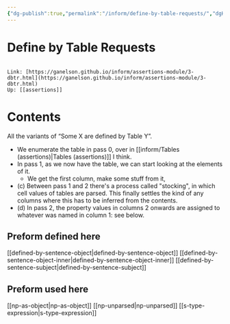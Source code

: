 ```yaml
---
{"dg-publish":true,"permalink":"/inform/define-by-table-requests/","dgHomeLink":true,"dgPassFrontmatter":false}
---
```


# Define by Table Requests
```ad-info

Link: [https://ganelson.github.io/inform/assertions-module/3-dbtr.html](https://ganelson.github.io/inform/assertions-module/3-dbtr.html)
Up: [[assertions]]
```

# Contents
All the variants of “Some X are defined by Table Y”.
- We enumerate the table in pass 0, over in [[inform/Tables (assertions)|Tables (assertions)]] I think.
- In pass 1, as we now have the table, we can start looking at the elements of it.
	- We get the first column, make some stuff from it, 
-   (c) Between pass 1 and 2 there's a process called "stocking", in which cell values of tables are parsed. This finally settles the kind of any columns where this has to be inferred from the contents.
-   (d) In pass 2, the property values in columns 2 onwards are assigned to whatever was named in column 1: see below.
## Preform defined here
[[defined-by-sentence-object|defined-by-sentence-object]]
[[defined-by-sentence-object-inner|defined-by-sentence-object-inner]]
[[defined-by-sentence-subject|defined-by-sentence-subject]]


## Preform used here
[[np-as-object|np-as-object]]
[[np-unparsed|np-unparsed]]
[[s-type-expression|s-type-expression]]
